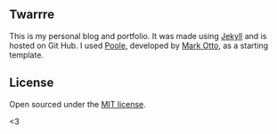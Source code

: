 ## Twarrre

This is my personal blog and portfolio. It was made using [Jekyll](http://jekyllrb.com) and is hosted on Git Hub. I used [Poole](https://github.com/poole), developed by [Mark Otto](https://github.com/mdo), as a starting template.

## License

Open sourced under the [MIT license](LICENSE.md).

<3
